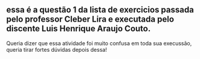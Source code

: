 ## essa é a questão 1 da lista de exercicios passada pelo professor Cleber Lira e executada pelo discente Luis Henrique Araujo Couto.
Queria dizer que essa atividade foi muito confusa em toda sua execussão, queria tirar fortes dúvidas depois dessa!
